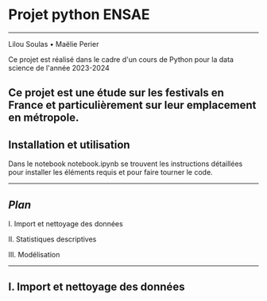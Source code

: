# Projet python ENSAE 
---
Lilou Soulas • Maëlie Perier

Ce projet est réalisé dans le cadre d'un cours de Python pour la data science de l'année 2023-2024

Ce projet est une étude sur les festivals en France et particulièrement sur leur emplacement en métropole. 
---
## Installation et utilisation 
Dans le notebook notebook.ipynb se trouvent les instructions détaillées pour installer les éléments requis et pour faire tourner le code. 

---
## *Plan* 

I. Import et nettoyage des données 

II. Statistiques descriptives

III. Modélisation 

---
## I. Import et nettoyage des données 
